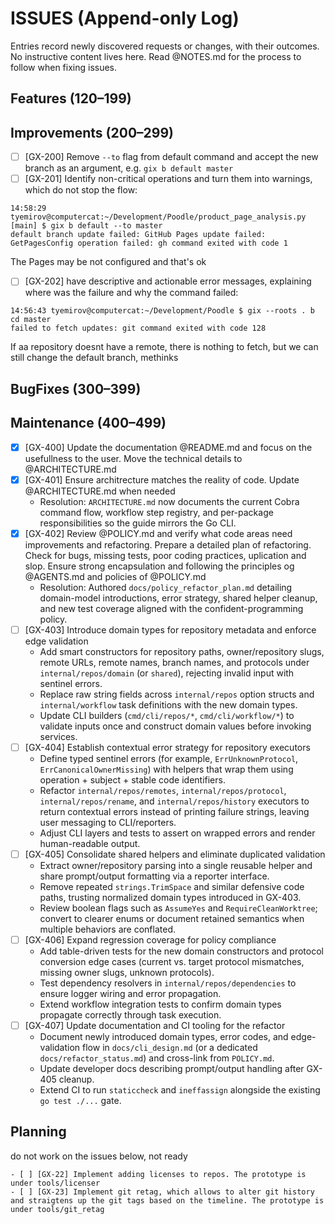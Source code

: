 # ISSUES (Append-only Log)

Entries record newly discovered requests or changes, with their outcomes. No instructive content lives here. Read @NOTES.md for the process to follow when fixing issues.

## Features (120–199)


## Improvements (200–299)

- [ ] [GX-200] Remove `--to` flag from default command and accept the new branch as an argument, e.g. `gix b default master`
- [ ] [GX-201] Identify non-critical operations and turn them into warnings, which do not stop the flow:
```
14:58:29 tyemirov@computercat:~/Development/Poodle/product_page_analysis.py [main] $ gix b default --to master
default branch update failed: GitHub Pages update failed: GetPagesConfig operation failed: gh command exited with code 1
```
The Pages may be not configured and that's ok
- [ ] [GX-202] have descriptive and actionable error messages, explaining where was the failure and why the command failed:
```
14:56:43 tyemirov@computercat:~/Development/Poodle $ gix --roots . b cd master
failed to fetch updates: git command exited with code 128
```
If aa repository doesnt have a remote, there is nothing to fetch, but we can still change the default branch, methinks

## BugFixes (300–399)


## Maintenance (400–499)

- [x] [GX-400] Update the documentation @README.md and focus on the usefullness to the user. Move the technical details to @ARCHITECTURE.md
- [x] [GX-401] Ensure architrecture matches the reality of code. Update @ARCHITECTURE.md when needed
  - Resolution: `ARCHITECTURE.md` now documents the current Cobra command flow, workflow step registry, and per-package responsibilities so the guide mirrors the Go CLI.
- [x] [GX-402] Review @POLICY.md and verify what code areas need improvements and refactoring. Prepare a detailed plan of refactoring. Check for bugs, missing tests, poor coding practices, uplication and slop. Ensure strong encapsulation and following the principles og @AGENTS.md and policies of @POLICY.md
  - Resolution: Authored `docs/policy_refactor_plan.md` detailing domain-model introductions, error strategy, shared helper cleanup, and new test coverage aligned with the confident-programming policy.
- [ ] [GX-403] Introduce domain types for repository metadata and enforce edge validation
  - Add smart constructors for repository paths, owner/repository slugs, remote URLs, remote names, branch names, and protocols under `internal/repos/domain` (or `shared`), rejecting invalid input with sentinel errors.
  - Replace raw string fields across `internal/repos` option structs and `internal/workflow` task definitions with the new domain types.
  - Update CLI builders (`cmd/cli/repos/*`, `cmd/cli/workflow/*`) to validate inputs once and construct domain values before invoking services.
- [ ] [GX-404] Establish contextual error strategy for repository executors
  - Define typed sentinel errors (for example, `ErrUnknownProtocol`, `ErrCanonicalOwnerMissing`) with helpers that wrap them using operation + subject + stable code identifiers.
  - Refactor `internal/repos/remotes`, `internal/repos/protocol`, `internal/repos/rename`, and `internal/repos/history` executors to return contextual errors instead of printing failure strings, leaving user messaging to CLI/reporters.
  - Adjust CLI layers and tests to assert on wrapped errors and render human-readable output.
- [ ] [GX-405] Consolidate shared helpers and eliminate duplicated validation
  - Extract owner/repository parsing into a single reusable helper and share prompt/output formatting via a reporter interface.
  - Remove repeated `strings.TrimSpace` and similar defensive code paths, trusting normalized domain types introduced in GX-403.
  - Review boolean flags such as `AssumeYes` and `RequireCleanWorktree`; convert to clearer enums or document retained semantics when multiple behaviors are conflated.
- [ ] [GX-406] Expand regression coverage for policy compliance
  - Add table-driven tests for the new domain constructors and protocol conversion edge cases (current vs. target protocol mismatches, missing owner slugs, unknown protocols).
  - Test dependency resolvers in `internal/repos/dependencies` to ensure logger wiring and error propagation.
  - Extend workflow integration tests to confirm domain types propagate correctly through task execution.
- [ ] [GX-407] Update documentation and CI tooling for the refactor
  - Document newly introduced domain types, error codes, and edge-validation flow in `docs/cli_design.md` (or a dedicated `docs/refactor_status.md`) and cross-link from `POLICY.md`.
  - Update developer docs describing prompt/output handling after GX-405 cleanup.
  - Extend CI to run `staticcheck` and `ineffassign` alongside the existing `go test ./...` gate.

## Planning 
do not work on the issues below, not ready

    - [ ] [GX-22] Implement adding licenses to repos. The prototype is under tools/licenser
    - [ ] [GX-23] Implement git retag, which allows to alter git history and straigtens up the git tags based on the timeline. The prototype is under tools/git_retag
